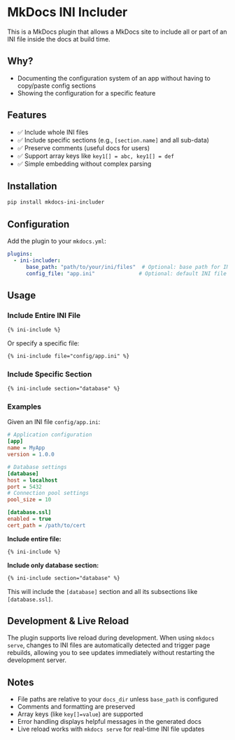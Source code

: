 # MkDocs INI Includer

This is a MkDocs plugin that allows a MkDocs site to include all or part of an INI file inside the docs at build time.

## Why?
- Documenting the configuration system of an app without having to copy/paste config sections
- Showing the configuration for a specific feature

## Features
- ✅ Include whole INI files
- ✅ Include specific sections (e.g., `[section.name]` and all sub-data)
- ✅ Preserve comments (useful docs for users)
- ✅ Support array keys like `key1[] = abc, key1[] = def`
- ✅ Simple embedding without complex parsing

## Installation

```bash
pip install mkdocs-ini-includer
```

## Configuration

Add the plugin to your `mkdocs.yml`:

```yaml
plugins:
  - ini-includer:
      base_path: "path/to/your/ini/files"  # Optional: base path for INI files
      config_file: "app.ini"              # Optional: default INI file
```

## Usage

### Include Entire INI File

```markdown
{% ini-include %}
```

Or specify a specific file:

```markdown
{% ini-include file="config/app.ini" %}
```

### Include Specific Section

```markdown
{% ini-include section="database" %}
```

### Examples

Given an INI file `config/app.ini`:

```ini
# Application configuration
[app]
name = MyApp
version = 1.0.0

# Database settings
[database]
host = localhost
port = 5432
# Connection pool settings
pool_size = 10

[database.ssl]
enabled = true
cert_path = /path/to/cert
```

**Include entire file:**
```markdown
{% ini-include %}
```

**Include only database section:**
```markdown
{% ini-include section="database" %}
```

This will include the `[database]` section and all its subsections like `[database.ssl]`.

## Development & Live Reload

The plugin supports live reload during development. When using `mkdocs serve`, changes to INI files are automatically detected and trigger page rebuilds, allowing you to see updates immediately without restarting the development server.

## Notes
- File paths are relative to your `docs_dir` unless `base_path` is configured
- Comments and formatting are preserved
- Array keys (like `key[]=value`) are supported
- Error handling displays helpful messages in the generated docs
- Live reload works with `mkdocs serve` for real-time INI file updates

